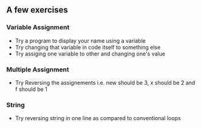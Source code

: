 ## A few exercises

### Variable Assignment

* Try a program to display your name using a variable
* Try changing that variable in code itself to something else
* Try assiging one variable to other and changing one's value

### Multiple Assignment

* Try Reversing the assignements i.e. new should be 3, x should be 2 and f should be 1

### String

* Try reversing string in one line as compared to conventional loops



